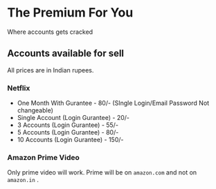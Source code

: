 # The Premium For You 
Where accounts gets cracked
## Accounts available for sell
All prices are in Indian rupees.
### Netflix
* One Month With Gurantee - 80/- (SIngle Login/Email Password Not changeable)
* Single Account (Login Gurantee) - 20/- 
* 3 Accounts (Login Gurantee) - 55/- 
* 5 Accounts (Login Gurantee) - 80/-
* 10 Accounts (Login Gurantee) - 150/-
### Amazon Prime Video
Only prime video will work. Prime will be on `amazon.com` and not on `amazon.in` . 
